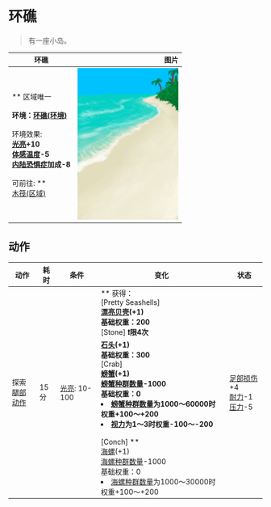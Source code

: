 # 环礁  
> 有一座小岛。  
  
  环礁  |   图片   
 ----  |  ----:   
 ** 区域唯一 **<br><br>**环境：**[环礁(环境)](Env_Atoll.md)<br><br>** 环境效果: **<br>[光亮](Light.md)+10<br>[体感温度](TemperaturePerceived.md)-5<br>[内陆恐惧症](LandSickness.md)加成-8<br><br>** 可前往: **<br>[木筏(区域)](Raft.md)  |  <img decoding="async" src="Sprite/Beach.png" href="a.md" style="max-width:300px;max-height:300px;">   
  
## 动作  
动作  |  耗时  |  条件  |  变化  |  状态  
----  |  ----  |  ----  |  ----  |  ----  
探索<br>[腿部动作](LegAction.md)  |  15分  |  [光亮](Light.md): 10-100  |  ** 获得： **<br>** [Pretty Seashells] **<br>  [漂亮贝壳](SeashellsPretty.md)(+1)<br>基础权重：200<br>** [Stone] **❗限4次<br>  [石头](Stone.md)(+1)<br>基础权重：300<br>** [Crab] **<br>  [螃蟹](Crab.md)(+1)<br>[螃蟹种群数量](Pop_Crab.md)-1000<br>基础权重：0<li>[螃蟹种群数量](Pop_Crab.md)为1000～60000时权重+100～+200</li><li>[视力](Myopia.md)为1～3时权重-100～-200</li><br>** [Conch] **<br>  [海螺](Conch.md)(+1)<br>[海螺种群数量](Pop_Conch.md)-1000<br>基础权重：0<li>[海螺种群数量](Pop_Conch.md)为1000～30000时权重+100～+200</li>  |  [足部损伤](FootDamage.md)+4<br>[耐力](Stamina.md)-1<br>[压力](Stress.md)-5  


<script>document.title="环礁 - 卡牌生存百科 Card Survival Wiki";</script>